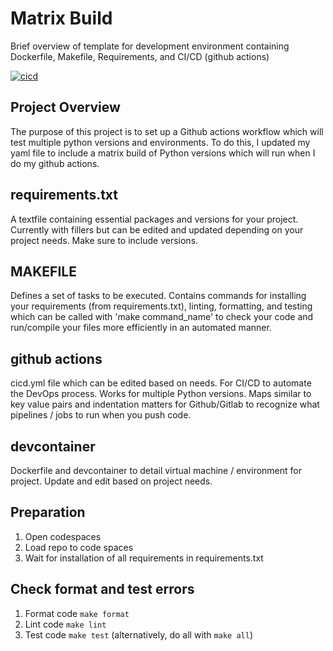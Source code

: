 # Matrix Build

Brief overview of template for development environment containing Dockerfile, Makefile, Requirements, and CI/CD (github actions)

[![cicd](https://github.com/nogibjj/jdc154PythonTemplate/actions/workflows/hello.yml/badge.svg)](https://github.com/nogibjj/jdc154PythonTemplate/actions/workflows/hello.yml)

## Project Overview
The purpose of this project is to set up a Github actions workflow which will test multiple python versions and environments. To do this, I updated my yaml file to include a matrix build of Python versions which will run when I do my github actions.

## requirements.txt
A textfile containing essential packages and versions for your project. Currently with fillers but can be edited and updated depending on your project needs. Make sure to include versions. 

## MAKEFILE
Defines a set of tasks to be executed. Contains commands for installing your requirements (from requirements.txt), linting, formatting, and testing which can be called with 'make command_name' to check your code and run/compile your files more efficiently in an automated manner.

## github actions
cicd.yml file which can be edited based on needs. For CI/CD to automate the DevOps process. Works for multiple Python versions. Maps similar to key value pairs and indentation matters for Github/Gitlab to recognize what pipelines / jobs to run when you push code. 

## devcontainer
Dockerfile and devcontainer to detail virtual machine / environment for project. Update and edit based on project needs.

## Preparation
1. Open codespaces 
2. Load repo to code spaces
2. Wait for installation of all requirements in requirements.txt

## Check format and test errors
1. Format code `make format`
2. Lint code `make lint`
3. Test code `make test`
(alternatively, do all with `make all`) 
